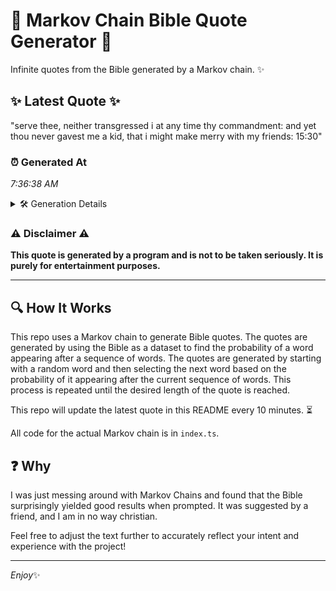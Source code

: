 # 📖 Markov Chain Bible Quote Generator 📖

Infinite quotes from the Bible generated by a Markov chain. ✨

## ✨ Latest Quote ✨
"serve thee, neither transgressed i at any time thy commandment: and yet thou never gavest me a kid, that i might make merry with my friends: 15:30"

### ⏰ Generated At
*7:36:38 AM*

<details>
    <summary>🛠️ Generation Details</summary>
    <p>
        <strong>🌱 Seed:</strong> serve<br>
        <strong>🔄 Iterations:</strong> 26<br>
        <strong>📜 Context History:</strong><br>[ serve ]: thee,<br>[ serve, thee, ]: neither<br>[ serve, thee,, neither ]: transgressed<br>[ serve, thee,, neither, transgressed ]: i<br>[ serve, thee,, neither, transgressed, i ]: at<br>[ serve, thee,, neither, transgressed, i, at ]: any<br>[ thee,, neither, transgressed, i, at, any ]: time<br>[ neither, transgressed, i, at, any, time ]: thy<br>[ transgressed, i, at, any, time, thy ]: commandment:<br>[ i, at, any, time, thy, commandment: ]: and<br>[ at, any, time, thy, commandment:, and ]: yet<br>[ any, time, thy, commandment:, and, yet ]: thou<br>[ time, thy, commandment:, and, yet, thou ]: never<br>[ thy, commandment:, and, yet, thou, never ]: gavest<br>[ commandment:, and, yet, thou, never, gavest ]: me<br>[ and, yet, thou, never, gavest, me ]: a<br>[ yet, thou, never, gavest, me, a ]: kid,<br>[ thou, never, gavest, me, a, kid, ]: that<br>[ never, gavest, me, a, kid,, that ]: i<br>[ gavest, me, a, kid,, that, i ]: might<br>[ me, a, kid,, that, i, might ]: make<br>[ a, kid,, that, i, might, make ]: merry<br>[ kid,, that, i, might, make, merry ]: with<br>[ that, i, might, make, merry, with ]: my<br>[ i, might, make, merry, with, my ]: friends:<br>[ might, make, merry, with, my, friends: ]: 15:30<br>
    </p>
</details>

### ⚠️ Disclaimer ⚠️
**This quote is generated by a program and is not to be taken seriously. It is purely for entertainment purposes.**

---

## 🔍 How It Works

This repo uses a Markov chain to generate Bible quotes. The quotes are generated by using the Bible as a dataset to find the probability of a word appearing after a sequence of words. The quotes are generated by starting with a random word and then selecting the next word based on the probability of it appearing after the current sequence of words. This process is repeated until the desired length of the quote is reached.

This repo will update the latest quote in this README every 10 minutes. ⏳

All code for the actual Markov chain is in `index.ts`.

## ❓ Why

I was just messing around with Markov Chains and found that the Bible surprisingly yielded good results when prompted. 
It was suggested by a friend, and I am in no way christian.

Feel free to adjust the text further to accurately reflect your intent and experience with the project!

---

*Enjoy*✨
